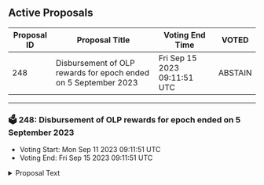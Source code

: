## Active Proposals

| Proposal ID | Proposal Title | Voting End Time | VOTED |
|-------------|----------------|-----------------|-------|
| 248 | Disbursement of OLP rewards for epoch ended on 5 September 2023 | Fri Sep 15 2023 09:11:51 UTC | ABSTAIN |

---

### 🗳 248: Disbursement of OLP rewards for epoch ended on 5 September 2023
- Voting Start: Mon Sep 11 2023 09:11:51 UTC
- Voting End: Fri Sep 15 2023 09:11:51 UTC

<details>
<summary>Proposal Text</summary>
 
This proposal confirms the final Open Liquidity Program market maker performance of epoch 23 as well as the distribution of 55763.815 INJ tokens, of which 7789.270 INJ are the OLP vested amount from epoch 20, 17974.575 INJ are the DMM vested amount from epoch 20, and 29999.970 INJ are 50% of the OLP rewards allocated to epoch 23. The remaining OLP rewards of epoch 23 will be disbursed along with the rewards disbursement of epoch 26. The recipient must still be an active participant of the program in order to receive future disbursements. For a further breakdown of rewards refer to the IPFS link: https://cloudflare-ipfs.com/ipfs/QmViDqJiBr3nSEcsvCiBZdo9TRSb4wmMtt1KSGLFa7SkN3
</details>
